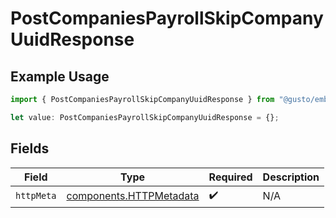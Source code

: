 # PostCompaniesPayrollSkipCompanyUuidResponse

## Example Usage

```typescript
import { PostCompaniesPayrollSkipCompanyUuidResponse } from "@gusto/embedded-api/models/operations/postcompaniespayrollskipcompanyuuid.js";

let value: PostCompaniesPayrollSkipCompanyUuidResponse = {};
```

## Fields

| Field                                                              | Type                                                               | Required                                                           | Description                                                        |
| ------------------------------------------------------------------ | ------------------------------------------------------------------ | ------------------------------------------------------------------ | ------------------------------------------------------------------ |
| `httpMeta`                                                         | [components.HTTPMetadata](../../models/components/httpmetadata.md) | :heavy_check_mark:                                                 | N/A                                                                |
